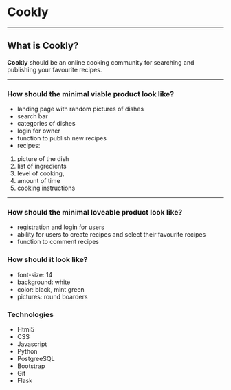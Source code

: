 # Cookly

---

## What is Cookly?

**Cookly** should be an online cooking community for searching and publishing your favourite recipes.

---

### How should the minimal viable product look like?

- landing page with random pictures of dishes
- search bar
- categories of dishes
- login for owner
- function to publish new recipes
- recipes:

1.  picture of the dish
2.  list of ingredients
3.  level of cooking,
4.  amount of time
5.  cooking instructions

---

### How should the minimal loveable product look like?

- registration and login for users
- ability for users to create recipes and select their favourite recipes
- function to comment recipes

### How should it look like?

- font-size: 14
- background: white
- color: black, mint green
- pictures: round boarders

### Technologies

- Html5
- CSS
- Javascript
- Python
- PostgreeSQL
- Bootstrap
- Git
- Flask
